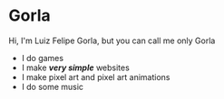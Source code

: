 # Gorla
Hi, I'm Luiz Felipe Gorla, but you can call me only Gorla
- I do games
- I make ***very simple*** websites
- I make pixel art and pixel art animations
- I do some music

<!---
lipe993/lipe993 is a ✨ special ✨ repository because its `README.md` (this file) appears on your GitHub profile.
You can click the Preview link to take a look at your changes.
--->
